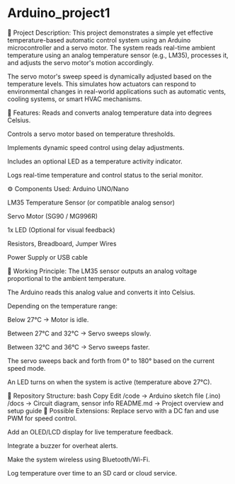 # Arduino_project1
📌 Project Description:
This project demonstrates a simple yet effective temperature-based automatic control system using an Arduino microcontroller and a servo motor. The system reads real-time ambient temperature using an analog temperature sensor (e.g., LM35), processes it, and adjusts the servo motor's motion accordingly.

The servo motor's sweep speed is dynamically adjusted based on the temperature levels. This simulates how actuators can respond to environmental changes in real-world applications such as automatic vents, cooling systems, or smart HVAC mechanisms.

🎯 Features:
Reads and converts analog temperature data into degrees Celsius.

Controls a servo motor based on temperature thresholds.

Implements dynamic speed control using delay adjustments.

Includes an optional LED as a temperature activity indicator.

Logs real-time temperature and control status to the serial monitor.

⚙️ Components Used:
Arduino UNO/Nano

LM35 Temperature Sensor (or compatible analog sensor)

Servo Motor (SG90 / MG996R)

1x LED (Optional for visual feedback)

Resistors, Breadboard, Jumper Wires

Power Supply or USB cable

🧠 Working Principle:
The LM35 sensor outputs an analog voltage proportional to the ambient temperature.

The Arduino reads this analog value and converts it into Celsius.

Depending on the temperature range:

Below 27°C → Motor is idle.

Between 27°C and 32°C → Servo sweeps slowly.

Between 32°C and 36°C → Servo sweeps faster.

The servo sweeps back and forth from 0° to 180° based on the current speed mode.

An LED turns on when the system is active (temperature above 27°C).

📁 Repository Structure:
bash
Copy
Edit
/code              → Arduino sketch file (.ino)
/docs              → Circuit diagram, sensor info
README.md          → Project overview and setup guide
🚀 Possible Extensions:
Replace servo with a DC fan and use PWM for speed control.

Add an OLED/LCD display for live temperature feedback.

Integrate a buzzer for overheat alerts.

Make the system wireless using Bluetooth/Wi-Fi.

Log temperature over time to an SD card or cloud service.
